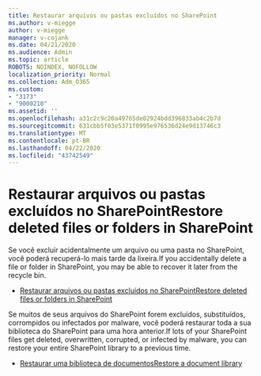 ```yaml
---
title: Restaurar arquivos ou pastas excluídos no SharePoint
ms.author: v-miegge
author: v-miegge
manager: v-cojank
ms.date: 04/21/2020
ms.audience: Admin
ms.topic: article
ROBOTS: NOINDEX, NOFOLLOW
localization_priority: Normal
ms.collection: Adm_O365
ms.custom:
- "3173"
- "9000210"
ms.assetid: ''
ms.openlocfilehash: a31c2c9c20a49765de02924bdd396833ab4c2b7d
ms.sourcegitcommit: 631cbb5f03e5371f0995e976536d24e9d13746c3
ms.translationtype: MT
ms.contentlocale: pt-BR
ms.lasthandoff: 04/22/2020
ms.locfileid: "43742549"
---
```

# <a name="restore-deleted-files-or-folders-in-sharepoint"></a><span data-ttu-id="9b4ec-102">Restaurar arquivos ou pastas excluídos no SharePoint</span><span class="sxs-lookup"><span data-stu-id="9b4ec-102">Restore deleted files or folders in SharePoint</span></span>

<span data-ttu-id="9b4ec-103">Se você excluir acidentalmente um arquivo ou uma pasta no SharePoint, você poderá recuperá-lo mais tarde da lixeira.</span><span class="sxs-lookup"><span data-stu-id="9b4ec-103">If you accidentally delete a file or folder in SharePoint, you may be able to recover it later from the recycle bin.</span></span>

* [<span data-ttu-id="9b4ec-104">Restaurar arquivos ou pastas excluídos no SharePoint</span><span class="sxs-lookup"><span data-stu-id="9b4ec-104">Restore deleted files or folders in SharePoint</span></span>](https://support.office.com/article/restore-deleted-items-from-the-site-collection-recycle-bin-5fa924ee-16d7-487b-9a0a-021b9062d14b)

<span data-ttu-id="9b4ec-105">Se muitos de seus arquivos do SharePoint forem excluídos, substituídos, corrompidos ou infectados por malware, você poderá restaurar toda a sua biblioteca do SharePoint para uma hora anterior.</span><span class="sxs-lookup"><span data-stu-id="9b4ec-105">If lots of your SharePoint files get deleted, overwritten, corrupted, or infected by malware, you can restore your entire SharePoint library to a previous time.</span></span>

* [<span data-ttu-id="9b4ec-106">Restaurar uma biblioteca de documentos</span><span class="sxs-lookup"><span data-stu-id="9b4ec-106">Restore a document library</span></span>](https://support.office.com/article/restore-a-document-library-317791c3-8bd0-4dfd-8254-3ca90883d39a)